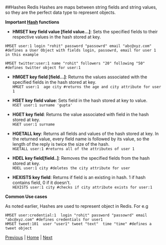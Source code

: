 ##Hashes
Redis Hashes are maps between string fields and string values, so they are the perfect data type to represent objects.

__Important [Hash](http://redis.io/commands#hash) functions__

* __HMSET key field value [field value...]__: Sets the specified fields to their respective values in the hash stored at key. 

```
HMSET user:1 login "rohit" password "passowrd" email "abc@xyz.com" #defines a User Object with fields login, passowrd, email for user 1 in this example  

HMSET twitter:user:1 name "rohit" followers "20" following "50" #defines twitter object for user:1
```

* __HMGET key field [field...]__: Returns the values associated with the specified fields in the hash stored at key.  
`HMGET user:1  age city #returns the age and city attribute for user 1`

* __HSET key field value__: Sets field in the hash stored at key to value.  
`HSET user:1 surname 'gupta'`

* __HGET key field__: Returns the value associated with field in the hash stored at key.  
`HGET user:1 surname`

* __HGETALL key__: Returns all fields and values of the hash stored at key. In the returned value, every field name is followed by its value, so the length of the reply is twice the size of the hash.  
`HGETALL user:1 #returns all of the attributes of user 1`

* __HDEL key field[field..]__: Removes the specified fields from the hash stored at key.  
`HDEL user:1 city #deletes the city attribute for user`

* __HEXISTS key field__: Returns if field is an existing in hash. 1 if hash contains field, 0 if it doesn't.  
`HEXISTS user:1 city #checks if city attribute exists for user:1`

__Common Use cases__

As noted earlier, Hashes are used to represent object in Redis. For e.g
```
HMSET user:credential:1  login "rohit" password "passowrd" email "abc@xyz.com" #defines credentials for user1
HMSET tweet:101  user "user1" tweet "text"  time "time" #defines a tweet object

```

[Previous](https://github.com/joed7/Redis/blob/master/string.md)  |  [Home](https://github.com/joed7/Redis/blob/master/home.md)  |  [Next](https://github.com/joed7/Redis/blob/master/list.md)
 